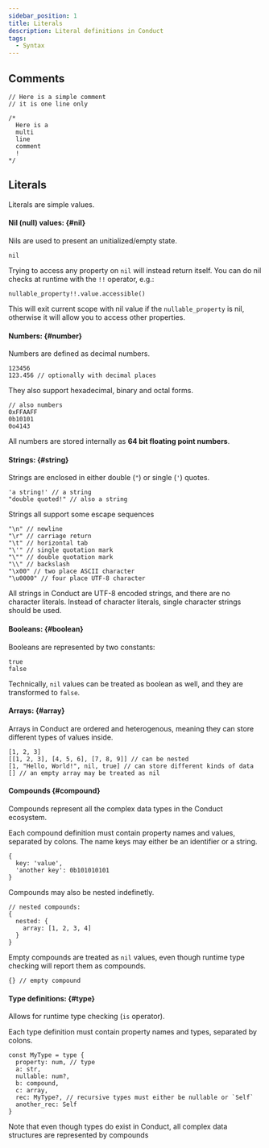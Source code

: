 ```yaml
---
sidebar_position: 1
title: Literals
description: Literal definitions in Conduct
tags:
  - Syntax
---
```


## Comments
```conduct
// Here is a simple comment
// it is one line only

/*
  Here is a
  multi
  line
  comment
  !
*/
```

## Literals

Literals are simple values. 

#### Nil (null) values: {#nil}

Nils are used to present an unitialized/empty state.

```conduct
nil
```

Trying to access any property on `nil` will instead return itself.
You can do nil checks at runtime with the `!!` operator, e.g.:

```conduct
nullable_property!!.value.accessible()
```

This will exit current scope with nil value if the `nullable_property` is nil,
otherwise it will allow you to access other properties.

#### Numbers: {#number}

Numbers are defined as decimal numbers.

```conduct
123456
123.456 // optionally with decimal places
```

They also support hexadecimal, binary and octal forms.

```conduct
// also numbers
0xFFAAFF
0b10101
0o4143
```

All numbers are stored internally as **64 bit floating point numbers**. 


#### Strings: {#string}

Strings are enclosed in either double (`"`) or single (`'`) quotes.

```conduct
'a string!' // a string
"double quoted!" // also a string
```

Strings all support some escape sequences

```conduct
"\n" // newline
"\r" // carriage return
"\t" // horizontal tab
"\'" // single quotation mark
"\"" // double quotation mark
"\\" // backslash
"\x00" // two place ASCII character
"\u0000" // four place UTF-8 character
```

All strings in Conduct are UTF-8 encoded strings, and there are no character literals.
Instead of character literals, single character strings should be used.

#### Booleans: {#boolean}

Booleans are represented by two constants:

```conduct
true
false
```

Technically, `nil` values can be treated as boolean as well, and they are transformed
to `false`.

#### Arrays: {#array}

Arrays in Conduct are ordered and heterogenous, meaning they can store different
types of values inside.

```conduct
[1, 2, 3]
[[1, 2, 3], [4, 5, 6], [7, 8, 9]] // can be nested
[1, "Hello, World!", nil, true] // can store different kinds of data
[] // an empty array may be treated as nil
```

#### Compounds {#compound}

Compounds represent all the complex data types in the Conduct ecosystem.

Each compound definition must contain property names and values, separated by colons.
The name keys may either be an identifier or a string.
```conduct
{
  key: 'value',
  'another key': 0b101010101
}
```

Compounds may also be nested indefinetly.

```conduct
// nested compounds:
{
  nested: {
    array: [1, 2, 3, 4]
  }
}
```

Empty compounds are treated as `nil` values, even though runtime type checking will
report them as compounds.

```conduct
{} // empty compound
```

#### Type definitions: {#type}

Allows for runtime type checking (`is` operator).

Each type definition must contain property names and types, separated by colons.
```conduct
const MyType = type {
  property: num, // type
  a: str,
  nullable: num?,
  b: compound,
  c: array,
  rec: MyType?, // recursive types must either be nullable or `Self`
  another_rec: Self
}
```

Note that even though types do exist in Conduct, all complex data structures are represented
by compounds